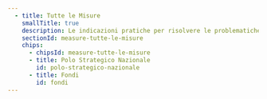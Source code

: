```yaml
---
  - title: Tutte le Misure
    smallTitle: true
    description: Le indicazioni pratiche per risolvere le problematiche tecniche ricorrenti
    sectionId: measure-tutte-le-misure
    chips:
      - chipsId: measure-tutte-le-misure
      - title: Polo Strategico Nazionale
        id: polo-strategico-nazionale
      - title: Fondi
        id: fondi
---
```

